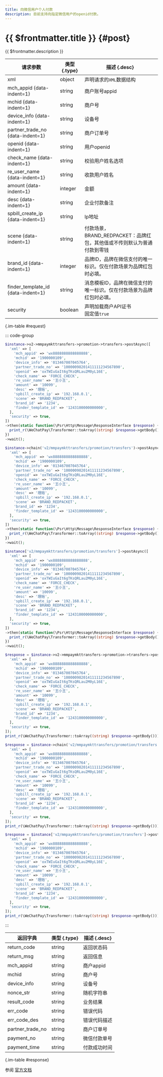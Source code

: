 ```yaml
---
title: 向微信用户个人付款
description: 目前支持向指定微信用户的openid付款。
---
```


# {{ $frontmatter.title }} {#post}

{{ $frontmatter.description }}

| 请求参数 | 类型 {.type} | 描述 {.desc}
| --- | --- | ---
| xml | object | 声明请求的`XML`数据结构
| mch_appid {data-indent=1} | string | 商户账号appid
| mchid {data-indent=1} | string | 商户号
| device_info {data-indent=1} | string | 设备号
| partner_trade_no {data-indent=1} | string | 商户订单号
| openid {data-indent=1} | string | 用户openid
| check_name {data-indent=1} | string | 校验用户姓名选项
| re_user_name {data-indent=1} | string | 收款用户姓名
| amount {data-indent=1} | integer | 金额
| desc {data-indent=1} | string | 企业付款备注
| spbill_create_ip {data-indent=1} | string | Ip地址
| scene {data-indent=1} | string | 付款场景，BRAND_REDPACKET：品牌红包，其他值或不传则默认为普通付款到零钱
| brand_id {data-indent=1} | integer | 品牌ID，品牌在微信支付的唯一标识。仅在付款场景为品牌红包时必填。
| finder_template_id {data-indent=1} | string | 消息模板ID，品牌在微信支付的唯一标识。仅在付款场景为品牌红包时必填。
| security | boolean | 声明加载商户API证书<br/>固定值`true`

{.im-table #request}

::: code-group

```php [异步纯链式]
$instance->v2->mmpaymkttransfers->promotion->transfers->postAsync([
  'xml' => [
    'mch_appid' => 'wx8888888888888888',
    'mchid' => '1900000109',
    'device_info' => '013467007045764',
    'partner_trade_no' => '10000098201411111234567890',
    'openid' => 'oxTWIuGaIt6gTKsQRLau2M0yL16E',
    'check_name' => 'FORCE_CHECK',
    're_user_name' => '王小王',
    'amount' => '10099',
    'desc' => '理赔',
    'spbill_create_ip' => '192.168.0.1',
    'scene' => 'BRAND_REDPACKET',
    'brand_id' => '1234',
    'finder_template_id' => '1243100000000000',
  ],
  'security' => true,
])
->then(static function(\Psr\Http\Message\ResponseInterface $response) {
  print_r(\WeChatPay\Transformer::toArray((string) $response->getBody()));
})
->wait();
```

```php [异步声明式]
$instance->chain('v2/mmpaymkttransfers/promotion/transfers')->postAsync([
  'xml' => [
    'mch_appid' => 'wx8888888888888888',
    'mchid' => '1900000109',
    'device_info' => '013467007045764',
    'partner_trade_no' => '10000098201411111234567890',
    'openid' => 'oxTWIuGaIt6gTKsQRLau2M0yL16E',
    'check_name' => 'FORCE_CHECK',
    're_user_name' => '王小王',
    'amount' => '10099',
    'desc' => '理赔',
    'spbill_create_ip' => '192.168.0.1',
    'scene' => 'BRAND_REDPACKET',
    'brand_id' => '1234',
    'finder_template_id' => '1243100000000000',
  ],
  'security' => true,
])
->then(static function(\Psr\Http\Message\ResponseInterface $response) {
  print_r(\WeChatPay\Transformer::toArray((string) $response->getBody()));
})
->wait();
```

```php [异步属性式]
$instance['v2/mmpaymkttransfers/promotion/transfers']->postAsync([
  'xml' => [
    'mch_appid' => 'wx8888888888888888',
    'mchid' => '1900000109',
    'device_info' => '013467007045764',
    'partner_trade_no' => '10000098201411111234567890',
    'openid' => 'oxTWIuGaIt6gTKsQRLau2M0yL16E',
    'check_name' => 'FORCE_CHECK',
    're_user_name' => '王小王',
    'amount' => '10099',
    'desc' => '理赔',
    'spbill_create_ip' => '192.168.0.1',
    'scene' => 'BRAND_REDPACKET',
    'brand_id' => '1234',
    'finder_template_id' => '1243100000000000',
  ],
  'security' => true,
])
->then(static function(\Psr\Http\Message\ResponseInterface $response) {
  print_r(\WeChatPay\Transformer::toArray((string) $response->getBody()));
})
->wait();
```

```php [同步纯链式]
$response = $instance->v2->mmpaymkttransfers->promotion->transfers->post([
  'xml' => [
    'mch_appid' => 'wx8888888888888888',
    'mchid' => '1900000109',
    'device_info' => '013467007045764',
    'partner_trade_no' => '10000098201411111234567890',
    'openid' => 'oxTWIuGaIt6gTKsQRLau2M0yL16E',
    'check_name' => 'FORCE_CHECK',
    're_user_name' => '王小王',
    'amount' => '10099',
    'desc' => '理赔',
    'spbill_create_ip' => '192.168.0.1',
    'scene' => 'BRAND_REDPACKET',
    'brand_id' => '1234',
    'finder_template_id' => '1243100000000000',
  ],
  'security' => true,
]);
print_r(\WeChatPay\Transformer::toArray((string) $response->getBody()));
```

```php [同步声明式]
$response = $instance->chain('v2/mmpaymkttransfers/promotion/transfers')->post([
  'xml' => [
    'mch_appid' => 'wx8888888888888888',
    'mchid' => '1900000109',
    'device_info' => '013467007045764',
    'partner_trade_no' => '10000098201411111234567890',
    'openid' => 'oxTWIuGaIt6gTKsQRLau2M0yL16E',
    'check_name' => 'FORCE_CHECK',
    're_user_name' => '王小王',
    'amount' => '10099',
    'desc' => '理赔',
    'spbill_create_ip' => '192.168.0.1',
    'scene' => 'BRAND_REDPACKET',
    'brand_id' => '1234',
    'finder_template_id' => '1243100000000000',
  ],
  'security' => true,
]);
print_r(\WeChatPay\Transformer::toArray((string) $response->getBody()));
```

```php [同步属性式]
$response = $instance['v2/mmpaymkttransfers/promotion/transfers']->post([
  'xml' => [
    'mch_appid' => 'wx8888888888888888',
    'mchid' => '1900000109',
    'device_info' => '013467007045764',
    'partner_trade_no' => '10000098201411111234567890',
    'openid' => 'oxTWIuGaIt6gTKsQRLau2M0yL16E',
    'check_name' => 'FORCE_CHECK',
    're_user_name' => '王小王',
    'amount' => '10099',
    'desc' => '理赔',
    'spbill_create_ip' => '192.168.0.1',
    'scene' => 'BRAND_REDPACKET',
    'brand_id' => '1234',
    'finder_template_id' => '1243100000000000',
  ],
  'security' => true,
]);
print_r(\WeChatPay\Transformer::toArray((string) $response->getBody()));
```

:::

| 返回字典 | 类型 {.type} | 描述 {.desc}
| --- | --- | ---
| return_code | string | 返回状态码
| return_msg | string | 返回信息
| mch_appid | string | 商户appid
| mchid | string | 商户号
| device_info | string | 设备号
| nonce_str | string | 随机字符串
| result_code | string | 业务结果
| err_code | string | 错误代码
| err_code_des | string | 错误代码描述
| partner_trade_no | string | 商户订单号
| payment_no | string | 微信付款单号
| payment_time | string | 付款成功时间

{.im-table #response}

参阅 [官方文档](https://pay.weixin.qq.com/wiki/doc/api/tools/mch_pay.php?chapter=14_2)

